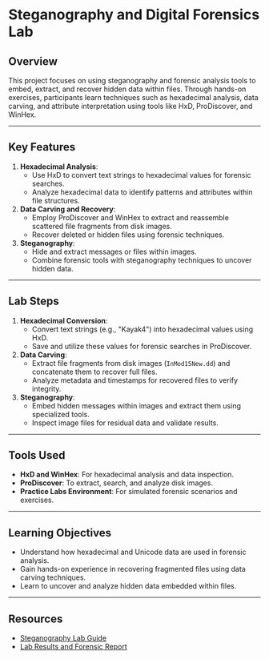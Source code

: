 # Steganography and Digital Forensics Lab

## Overview
This project focuses on using steganography and forensic analysis tools to embed, extract, and recover hidden data within files. Through hands-on exercises, participants learn techniques such as hexadecimal analysis, data carving, and attribute interpretation using tools like HxD, ProDiscover, and WinHex.

---

## Key Features
1. **Hexadecimal Analysis**:
   - Use HxD to convert text strings to hexadecimal values for forensic searches.
   - Analyze hexadecimal data to identify patterns and attributes within file structures.
2. **Data Carving and Recovery**:
   - Employ ProDiscover and WinHex to extract and reassemble scattered file fragments from disk images.
   - Recover deleted or hidden files using forensic techniques.
3. **Steganography**:
   - Hide and extract messages or files within images.
   - Combine forensic tools with steganography techniques to uncover hidden data.

---

## Lab Steps
1. **Hexadecimal Conversion**:
   - Convert text strings (e.g., "Kayak4") into hexadecimal values using HxD.
   - Save and utilize these values for forensic searches in ProDiscover.
2. **Data Carving**:
   - Extract file fragments from disk images (`InMod15New.dd`) and concatenate them to recover full files.
   - Analyze metadata and timestamps for recovered files to verify integrity.
3. **Steganography**:
   - Embed hidden messages within images and extract them using specialized tools.
   - Inspect image files for residual data and validate results.

---

## Tools Used
- **HxD and WinHex**: For hexadecimal analysis and data inspection.
- **ProDiscover**: To extract, search, and analyze disk images.
- **Practice Labs Environment**: For simulated forensic scenarios and exercises.

---

## Learning Objectives
- Understand how hexadecimal and Unicode data are used in forensic analysis.
- Gain hands-on experience in recovering fragmented files using data carving techniques.
- Learn to uncover and analyze hidden data embedded within files.

---

## Resources
- [Steganography Lab Guide](https://github.com/StephVergil/Cybersecurity-Projects/blob/main/Steganography_lab%20Cengage.docx)
- [Lab Results and Forensic Report](https://github.com/StephVergil/Cybersecurity-Projects/blob/main/SteganographyResults.aspx.pdf)
